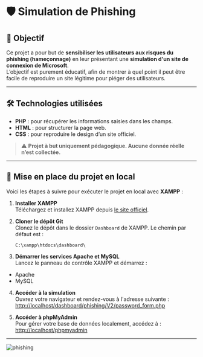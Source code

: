 # 🛡️ Simulation de Phishing

## 🎯 Objectif

Ce projet a pour but de **sensibiliser les utilisateurs aux risques du phishing (hameçonnage)** en leur présentant une **simulation d'un site de connexion de Microsoft**.  
L’objectif est purement éducatif, afin de montrer à quel point il peut être facile de reproduire un site légitime pour piéger des utilisateurs.

---

## 🛠️ Technologies utilisées

- **PHP** : pour récupérer les informations saisies dans les champs.
- **HTML** : pour structurer la page web.
- **CSS** : pour reproduire le design d’un site officiel.

> ⚠️ **Projet à but uniquement pédagogique. Aucune donnée réelle n’est collectée.**

---

## 🧪 Mise en place du projet en local

Voici les étapes à suivre pour exécuter le projet en local avec **XAMPP** :

1. **Installer XAMPP**  
   Téléchargez et installez XAMPP depuis [le site officiel](https://www.apachefriends.org/fr/index.html).

2. **Cloner le dépôt Git**  
   Clonez le dépôt dans le dossier `Dashboard` de XAMPP. Le chemin par défaut est :  
   ```text
   C:\xampp\htdocs\dashboard\
   ```

3. **Démarrer les services Apache et MySQL**  
Lancez le panneau de contrôle XAMPP et démarrez :
- Apache
- MySQL

4. **Accéder à la simulation**  
Ouvrez votre navigateur et rendez-vous à l'adresse suivante :  
[http://localhost/dashboard/phishing/V2/password_form.php](http://localhost/dashboard/phishing/V2/password_form.php)

5. **Accéder à phpMyAdmin**  
Pour gérer votre base de données localement, accédez à :  
[http://localhost/phpmyadmin](http://localhost/phpmyadmin)

---

![phishing](https://github.com/user-attachments/assets/92825fae-3e11-4fac-b73b-0fa64202ccc6)
